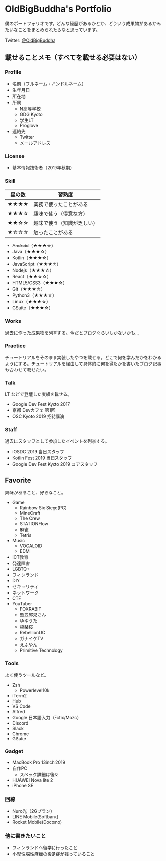 # OldBigBuddha's Portfolio

僕のポートフォリオです。どんな経歴があるかとか、どういう成果物があるかみたいなことをまとめられたらなと思っています。

Twitter: [＠OldBigBuddha](https://twitter.com/OldBigBuddha)

## 載せることメモ（すべてを載せる必要はない）

### Profile

- 名前（フルネーム・ハンドルネーム）
- 生年月日
- 所在地
- 所属
  - N高等学校
  - GDG Kyoto
  - 学生LT
  - Proglove
- 連絡先
  - Twitter
  - メールアドレス

### License

- 基本情報技術者（2019年秋期）

### Skill

| 星の数 | 習熟度 |
| ----- | ----- |
| ★★★★  | 業務で使ったことがある|
| ★★★☆  | 趣味で使う（得意な方） |
| ★★☆☆  | 趣味で使う（知識が乏しい） |
| ★☆☆☆  | 触ったことがある |

- Android（★★★☆）
- Java（★★★☆）
- Kotlin（★★★☆）
- JavaScript（★★★☆）
- Nodejs（★★★☆）
- React（★★☆☆）
- HTML5/CSS3（★★★☆）
- Git（★★★☆）
- Python3（★★★☆）
- Linux（★★★☆）
- GSuite（★★★☆）

### Works

過去に作った成果物を列挙する。今だとブログぐらいしかないかも…

### Practice

チュートリアルをそのまま実装したやつを載せる。どこで何を学んだかをわかるようにする。チュートリアルを経由して具体的に何を得たかを書いたブログ記事も合わせて載せたい。

### Talk

LT などで登壇した実績を載せる。

- Google Dev Fest Kyoto 2017
- 京都 Devカフェ 第1回
- OSC Kyoto 2019 招待講演

### Staff

過去にスタッフとして参加したイベントを列挙する。

- iOSDC 2019 当日スタッフ
- Kotlin Fest 2019 当日スタッフ
- Google Dev Fest Kyoto 2019 コアスタッフ

## Favorite

興味があること、好きなこと。

- Game
  - Rainbow Six Siege(PC)
  - MineCraft
  - The Crew
  - STATIONFlow
  - 麻雀
  - Tetris
- Music
  - VOCALOID
  - EDM
- ICT教育
- 発達障害
- LGBTQ+
- フィンランド
- DIY
- セキュリティ
- ネットワーク
- CTF
- YouTuber
  - FOXRABIT
  - 熊五郎兄さん
  - ゆゆうた
  - 楠栞桜
  - RebellionUC
  - ガナイケTV
  - えふやん
  - Primitive Technology

### Tools

よく使うツールなど。

- Zsh
  - Powerlevel10k
- iTerm2
- Hub
- VS Code
- Alfred
- Google 日本語入力（Fctix/Mozc）
- Discord
- Slack
- Chrome
- GSuite

### Gadget

- MacBook Pro 13inch 2019
- 自作PC
  - スペック詳細は後々
- HUAWEI Nova lite 2
- iPhone SE

### 回線

- Nuro光（2Gプラン）
- LINE Mobile(Softbank)
- Rocket Mobile(Docomo)

### 他に書きたいこと

- フィンランドへ留学に行ったこと
- 小児性脳性麻痺の後遺症が残っていること
